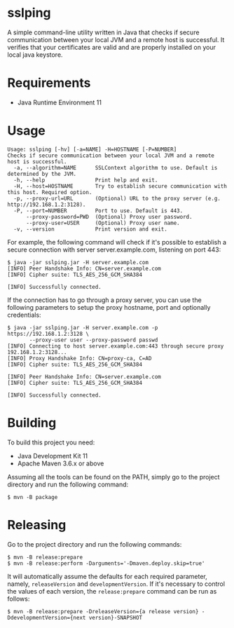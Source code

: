 # sslping
A simple command-line utility written in Java that checks if secure communication 
between your local JVM and a remote host is successful. It verifies that your 
certificates are valid and are properly installed on your local java keystore. 

# Requirements

- Java Runtime Environment 11

# Usage

```console
Usage: sslping [-hv] [-a=NAME] -H=HOSTNAME [-P=NUMBER]
Checks if secure communication between your local JVM and a remote host is successful.
  -a, --algorithm=NAME      SSLContext algorithm to use. Default is determined by the JVM.
  -h, --help                Print help and exit.
  -H, --host=HOSTNAME       Try to establish secure communication with this host. Required option.
  -p, --proxy-url=URL       (Optional) URL to the proxy server (e.g. http://192.168.1.2:3128).
  -P, --port=NUMBER         Port to use. Default is 443.
      --proxy-password=PWD  (Optional) Proxy user password.
      --proxy-user=USER     (Optional) Proxy user name.
  -v, --version             Print version and exit.
```

For example, the following command will check if it's possible to establish a 
secure connection with server server.example.com, listening on port 443:

```console
$ java -jar sslping.jar -H server.example.com
[INFO] Peer Handshake Info: CN=server.example.com
[INFO] Cipher suite: TLS_AES_256_GCM_SHA384

[INFO] Successfully connected.
```

If the connection has to go through a proxy server, you can use the following 
parameters to setup the proxy hostname, port and optionally credentials:

```console
$ java -jar sslping.jar -H server.example.com -p https://192.168.1.2:3128 \
       --proxy-user user --proxy-password passwd
[INFO] Connecting to host server.example.com:443 through secure proxy 192.168.1.2:3128...
[INFO] Proxy Handshake Info: CN=proxy-ca, C=AD
[INFO] Cipher suite: TLS_AES_256_GCM_SHA384

[INFO] Peer Handshake Info: CN=server.example.com
[INFO] Cipher suite: TLS_AES_256_GCM_SHA384

[INFO] Successfully connected.
```

# Building

To build this project you need:

- Java Development Kit 11
- Apache Maven 3.6.x or above

Assuming all the tools can be found on the PATH, simply go to the project 
directory and run the following command:

```console
$ mvn -B package
```

# Releasing

Go to the project directory and run the following commands:

```console
$ mvn -B release:prepare
$ mvn -B release:perform -Darguments='-Dmaven.deploy.skip=true' 
```

It will automatically assume the defaults for each required parameter, namely,
`releaseVersion` and `developmentVersion`. If it's necessary to control the values 
of each version, the `release:prepare` command can be run as follows:

```console
$ mvn -B release:prepare -DreleaseVersion={a release version} -DdevelopmentVersion={next version}-SNAPSHOT
```